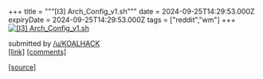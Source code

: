 +++
title = """[I3] Arch_Config_v1.sh"""
date = 2024-09-25T14:29:53.000Z
expiryDate = 2024-09-25T14:29:53.000Z
tags = ["reddit","wm"]
+++
[![[I3] Arch_Config_v1.sh](https://b.thumbs.redditmedia.com/rFeDNH4T0gjb-G7-fcnnrAr328EvZVpOqA5WBXPCKWg.jpg "[I3] Arch_Config_v1.sh")](https://www.reddit.com/r/unixporn/comments/1fp5txj/i3_arch_config_v1sh/)

submitted by [/u/KOALHACK](https://www.reddit.com/user/KOALHACK)  
[\[link\]](https://www.reddit.com/gallery/1fp5txj) [\[comments\]](https://www.reddit.com/r/unixporn/comments/1fp5txj/i3_arch_config_v1sh/)

[[source]](https://www.reddit.com/r/unixporn/comments/1fp5txj/i3_arch_config_v1sh/)
